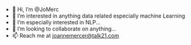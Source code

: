 - 👋 Hi, I’m @JoMerc 
- 👀 I’m interested in anything data related especially machine Learning
- 🌱 I’m especially interested in NLP...
- 💞️ I’m looking to collaborate on anything...
- 📫 Reach me at joannemercer@talk21.com

<!---
JoMerc/JoMerc is a ✨ special ✨ repository because its `README.md` (this file) appears on your GitHub profile.
You can click the Preview link to take a look at your changes.
--->
